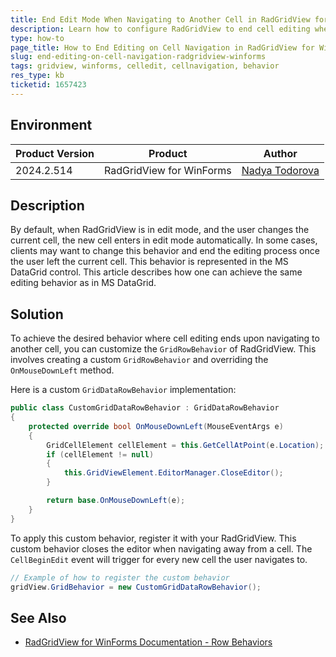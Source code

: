 ```yaml
---
title: End Edit Mode When Navigating to Another Cell in RadGridView for WinForms
description: Learn how to configure RadGridView to end cell editing when the user navigates to another cell, similar to the standard DataGridView behavior.
type: how-to
page_title: How to End Editing on Cell Navigation in RadGridView for WinForms
slug: end-editing-on-cell-navigation-radgridview-winforms
tags: gridview, winforms, celledit, cellnavigation, behavior
res_type: kb
ticketid: 1657423
---
```


## Environment

|Product Version|Product|Author|
|----|----|----|
|2024.2.514|RadGridView for WinForms|[Nadya Todorova](https://www.telerik.com/blogs/author/nadya-karaivanova)|

## Description

By default, when RadGridView is in edit mode, and the user changes the current cell, the new cell enters in edit mode automatically. In some cases, clients may want to change this behavior and end the editing process once the user left the current cell. This behavior is represented in the MS DataGrid control. This article describes how one can achieve the same editing behavior as in MS DataGrid. 

## Solution

To achieve the desired behavior where cell editing ends upon navigating to another cell, you can customize the `GridRowBehavior` of RadGridView. This involves creating a custom `GridRowBehavior` and overriding the `OnMouseDownLeft` method.

Here is a custom `GridDataRowBehavior` implementation:

````C#
public class CustomGridDataRowBehavior : GridDataRowBehavior
{
    protected override bool OnMouseDownLeft(MouseEventArgs e)
    {
        GridCellElement cellElement = this.GetCellAtPoint(e.Location);
        if (cellElement != null)
        {
            this.GridViewElement.EditorManager.CloseEditor();
        }

        return base.OnMouseDownLeft(e);
    }
}
````

To apply this custom behavior, register it with your RadGridView. This custom behavior closes the editor when navigating away from a cell. The `CellBeginEdit` event will trigger for every new cell the user navigates to.

````C#
// Example of how to register the custom behavior
gridView.GridBehavior = new CustomGridDataRowBehavior();
````

## See Also

- [RadGridView for WinForms Documentation - Row Behaviors](https://docs.telerik.com/devtools/winforms/controls/gridview/rows/row-behaviors)
